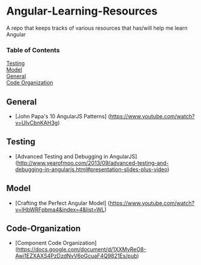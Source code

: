 Angular-Learning-Resources
==========================

A repo that keeps tracks of various resources that has/will help me learn Angular

### Table of Contents
[Testing](#Testing)  
[Model](#Model)  
[General](#General)  
[Code Organization](#Code-Organization)

## General
* [John Papa's 10 AngularJS Patterns] (https://www.youtube.com/watch?v=UlvCbnKAH3g)

## Testing
* [Advanced Testing and Debugging in AngularJS] (http://www.yearofmoo.com/2013/09/advanced-testing-and-debugging-in-angularjs.html#presentation-slides-plus-video)

## Model
* [Crafting the Perfect Angular Model] (https://www.youtube.com/watch?v=lHbWRFpbma4&index=4&list=WL)

## Code-Organization
* [Component Code Organization] (https://docs.google.com/document/d/1XXMvReO8-Awi1EZXAXS4PzDzdNvV6pGcuaF4Q9821Es/pub)
